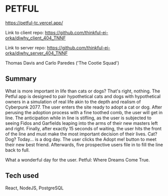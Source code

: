 # PETFUL

https://petful-tc.vercel.app/

Link to client repo: https://github.com/thinkful-ei-orka/diwhy_client_404_TNNF

Link to server repo: https://github.com/thinkful-ei-orka/diwhy_server_404_TNNF

Thomas Davis and Carlo Paredes ('The Cootie Squad')

## Summary

What is more important in life than cats or dogs? That's right, nothing. The Petful app is designed to pair hypothetical cats and dogs with hypothetical owners in a simulation of real life akin to the depth and realism of Cyberpunk 2077. The user enters the site ready to adopt a cat or dog. After perusing the adoption process with a fine toothed comb, the user will get in line. The anticipation while in line is stifling, as the user is subjected to seeing Fidos and Garfields leaping into the arms of their new masters left and right. Finally, after exactly 15 seconds of waiting, the user hits the front of the line and must make the most important decision of their lives. Cat? Dog? Today... is a dog day. The user clicks the Adopt me! button to meet their new best friend. Afterwards, five prospective users file in to fill the line back to full. 

What a wonderful day for the user. Petful: Where Dreams Come True.

## Tech used

React, NodeJS, PostgreSQL
